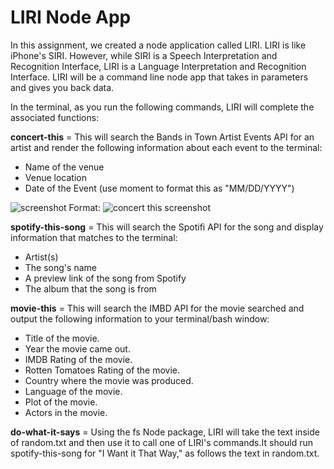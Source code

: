 # LIRI Node App

In this assignment, we created a node application called LIRI. LIRI is like iPhone's SIRI. However, while SIRI is a Speech Interpretation and Recognition Interface, LIRI is a Language Interpretation and Recognition Interface. LIRI will be a command line node app that takes in parameters and gives you back data.

In the terminal, as you run the following commands, LIRI will complete the associated functions:

**concert-this** = This will search the Bands in Town Artist Events API for an artist and render the following information about each event to the terminal:

  * Name of the venue
  * Venue location
  * Date of the Event (use moment to format this as "MM/DD/YYYY")

![screenshot](/images/concertscreenshot)
Format: ![concert this screenshot](url)
 
**spotify-this-song** = This will search the Spotifi API for the song and display information that matches to the terminal:

  * Artist(s)
  * The song's name
  * A preview link of the song from Spotify
  * The album that the song is from
  
**movie-this** = This will search the IMBD API for the movie searched and output the following information to your terminal/bash window:

   * Title of the movie.
   * Year the movie came out.
   * IMDB Rating of the movie.
   * Rotten Tomatoes Rating of the movie.
   * Country where the movie was produced.
   * Language of the movie.
   * Plot of the movie.
   * Actors in the movie.
   
**do-what-it-says** = Using the fs Node package, LIRI will take the text inside of random.txt and then use it to call one of LIRI's commands.It should run spotify-this-song for "I Want it That Way," as follows the text in random.txt.

